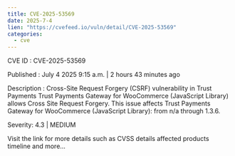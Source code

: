 ```yaml
--- 
title: CVE-2025-53569
date: 2025-7-4
lien: "https://cvefeed.io/vuln/detail/CVE-2025-53569"
categories:
  - cve
---
```


CVE ID : CVE-2025-53569

Published :  July 4
2025
9:15 a.m. | 2 hours
43 minutes ago

Description : Cross-Site Request Forgery (CSRF) vulnerability in Trust Payments Trust Payments Gateway for WooCommerce (JavaScript Library) allows Cross Site Request Forgery. This issue affects Trust Payments Gateway for WooCommerce (JavaScript Library): from n/a through 1.3.6.

Severity: 4.3 | MEDIUM

Visit the link for more details
such as CVSS details
affected products
timeline
and more...

